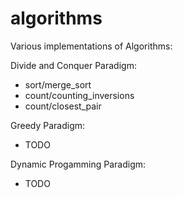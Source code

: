 algorithms
==========

Various implementations of Algorithms:

Divide and Conquer Paradigm:
 - sort/merge_sort
 - count/counting_inversions
 - count/closest_pair

Greedy Paradigm:
 - TODO

Dynamic Progamming Paradigm:
 - TODO
